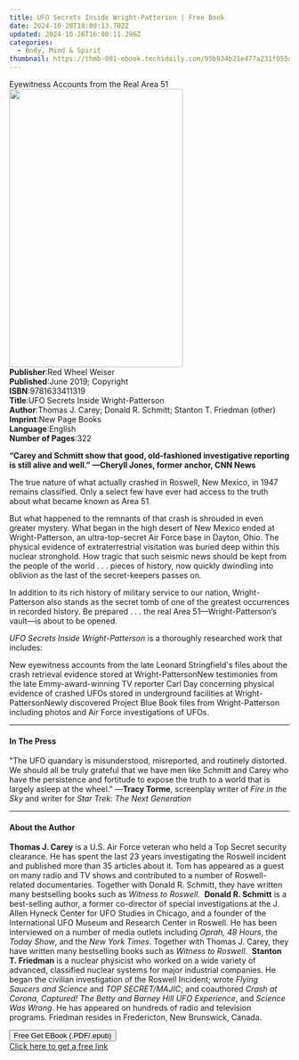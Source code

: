```yaml
---
title: UFO Secrets Inside Wright-Patterson | Free Book
date: 2024-10-20T18:00:13.702Z
updated: 2024-10-26T16:00:11.296Z
categories:
  - Body, Mind & Spirit
thumbnail: https://thmb-001-ebook.techidaily.com/95b934b21e477a231f055a92a2e91c6f930f56f76c8bf5626e10d8059feaded7.jpg
---
```

<main id="book-container">
  <div class="flex flex-col">
    <div class="book-brief flex-1 py-6 px-4 sm:p-6 md:py-10 md:px-8">
      <!-- brief-->
      <div class="book-brief-main">
        Eyewitness Accounts from the Real Area 51
      </div>
    </div>
    <div
      class="book-meta-info flex-1 grid gap-4 col-start-1 col-end-3 row-start-1 sm:mb-6 sm:grid-cols-4 lg:gap-6 lg:col-start-2 lg:row-end-6 lg:row-span-6 lg:mb-0"
    >
      <div
        class="book-meta-info-left place-content-center mt-4 p-4 text-sm leading-6 col-start-2 col-span-2 dark:text-slate-400"
      >
        <img
          class="w-full h-500 object-cover rounded-lg sm:h-255 sm:col-span-2 lg:col-span-full"
          src="https://img-001-ebook.techidaily.com/abcae0bdb9f4a8b5acc7dded5c029ea2005b6bd24555281ea293eea4325e27aa.jpg"
          alt=""
          width="312"
          height="500"
        />
      </div>
      <div
        class="book-meta-info-right mt-2 col-start-1 row-start-2 col-span-3 self-center"
      >
        <!-- meta data  -->
        <div class="flex flex-col px-4 md:px-8">
          <div class="flex-1">
            <strong>Publisher</strong>:<span class="px-2"
              >Red Wheel Weiser</span
            >
          </div>
          <div class="flex-1">
            <strong>Published</strong>:<span class="px-2"
              >June 2019; Copyright</span
            >
          </div>
          <div class="flex-1">
            <strong>ISBN</strong>:<span class="px-2">9781633411319</span>
          </div>
          <div class="flex-1">
            <strong>Title</strong>:<span class="px-2"
              >UFO Secrets Inside Wright-Patterson</span
            >
          </div>
          <div class="flex-1">
            <strong>Author</strong>:<span class="px-2"
              >Thomas J. Carey; Donald R. Schmitt; Stanton T. Friedman
              (other)</span
            >
          </div>
          <div class="flex-1">
            <strong>Imprint</strong>:<span class="px-2">New Page Books</span>
          </div>
          <div class="flex-1">
            <strong>Language</strong>:<span class="px-2">English</span>
          </div>
          <div class="flex-1">
            <strong>Number of Pages</strong>:<span class="px-2">322</span>
          </div>
        </div>
      </div>
    </div>
    <div class="book-description flex-1 py-6 px-4 sm:p-6 md:py-10 md:px-8">
      <div class="book-description-main">
        <div accordion-content="" id="description">
          <p>
            <b
              >“Carey and Schmitt show that good, old-fashioned investigative
              reporting is still alive and well.” —Cheryll Jones, former anchor,
              CNN News</b
            >
          </p>
          <p>
            The true nature of what actually crashed in Roswell, New Mexico, in
            1947 remains classified. Only a select few have ever had access to
            the truth about what became known as Area 51.
          </p>
          <p>
            But what happened to the remnants of that crash is shrouded in even
            greater mystery. What began in the high desert of New Mexico ended
            at Wright-Patterson, an ultra-top-secret Air Force base in Dayton,
            Ohio. The physical evidence of extraterrestrial visitation was
            buried deep within this nuclear stronghold. How tragic that such
            seismic news should be kept from the people of the world . . .
            pieces of history, now quickly dwindling into oblivion as the last
            of the secret-keepers passes on.
          </p>
          <p>
            In addition to its rich history of military service to our nation,
            Wright-Patterson also stands as the secret tomb of one of the
            greatest occurrences in recorded history. Be prepared . . . the real
            Area 51—Wright-Patterson‘s vault—is about to be opened.
          </p>
          <p>
            <i>UFO Secrets Inside Wright-Patterson</i> is a thoroughly
            researched work that includes:
          </p>
          New eyewitness accounts from the late Leonard Stringfield's files
          about the crash retrieval evidence stored at Wright-PattersonNew
          testimonies from the late Emmy-award-winning TV reporter Carl Day
          concerning physical evidence of crashed UFOs stored in underground
          facilities at Wright-PattersonNewly discovered Project Blue Book files
          from Wright-Patterson including photos and Air Force investigations of
          UFOs.
        </div>
        <div class="accordion-fader"></div>
      </div>
    </div>
    <div class="book-excerpts flex-1 py-6 px-4 sm:p-6 md:py-10 md:px-8">
      <!-- excerpts-->
      <div class="book-excerpts-main">
        <hr />
        <h4 class="placeholder placeholder-heading">
          <span>In The Press</span>
        </h4>
        <p>
          "The UFO quandary is misunderstood, misreported, and routinely
          distorted. We should all be truly grateful that we have men like
          Schmitt and Carey who have the persistence and fortitude to expose the
          truth to a world that is largely asleep at the wheel." —<b
            >Tracy Torme</b
          >, screenplay writer of <i>Fire in the Sky</i> and writer for
          <i>Star Trek: The Next Generation</i>
        </p>
      </div>
    </div>
    <div class="book-about-author flex-1 py-6 px-4 sm:p-6 md:py-10 md:px-8">
      <!-- about author-->
      <div class="book-main-author-main">
        <hr />
        <h4 class="placeholder placeholder-heading">
          <span>About the Author</span>
        </h4>
        <p>
          <b>Thomas J. Carey</b> is a U.S. Air Force veteran who held a Top
          Secret security clearance. He has spent the last 23 years
          investigating the Roswell incident and published more than 35 articles
          about it. Tom has appeared as a guest on many radio and TV shows and
          contributed to a number of Roswell-related documentaries. Together
          with Donald R. Schmitt, they have written many bestselling books such
          as <i>Witness to Roswell</i>.&nbsp; <b>Donald R. Schmitt</b> is a
          best-selling author, a former co-director of special investigations at
          the J. Allen Hyneck Center for UFO Studies in Chicago, and a founder
          of the International UFO Museum and Research Center in Roswell. He has
          been interviewed on a number of media outlets including
          <i>Oprah, 48 Hours</i>, the <i>Today Show</i>, and the
          <i>New York Times</i>. Together with Thomas J. Carey, they have
          written many bestselling books such as
          <i>Witness to Roswell</i>.&nbsp; <b>Stanton T. Friedman</b> is a
          nuclear physicist who worked on a wide variety of advanced, classified
          nuclear systems for major industrial companies. He began the civilian
          investigation of the Roswell Incident; wrote
          <i>Flying Saucers and Science</i> and <i>TOP SECRET/MAJIC</i>; and
          coauthored
          <i
            >Crash at Corona, Captured! The Betty and Barney Hill UFO
            Experience</i
          >, and <i>Science Was Wrong</i>. He has appeared on hundreds of radio
          and television programs. Friedman resides in Fredericton, New
          Brunswick, Canada.
        </p>
      </div>
    </div>
    <div class="book-free-get flex-1 py-6 px-4 sm:p-6 md:py-10 md:px-8">
      <button
        id="btn-free-get"
        class="bg-blue-500 hover:bg-blue-700 text-white font-bold py-2 px-4 rounded"
      >
        Free Get EBook (.PDF/.epub)
      </button>
      <div id="countdown-display" class="px-2 text-lg mt-2"></div>
      <a
        id="free-link"
        class="hidden bg-blue-500 hover:bg-blue-700 text-white font-bold py-2 px-4 rounded"
        href="https://www.ebooks.com/en-us/book/209513019/ufo-secrets-inside-wright-patterson/thomas-j-carey/"
        target="_blank"
        >Click here to get a free link</a
      >
    </div>
    <script>
      let countdownTime = 0;
      let countdownInterval = null;
      document
        .getElementById('btn-free-get')
        .addEventListener('click', startCountdown);
      function startCountdown() {
        countdownTime = new Date().getTime() + 60000 * 3;
        countdownInterval = setInterval(updateCountdown, 1000);
        document.getElementById('btn-free-get').disabled = true;
        document
          .getElementById('btn-free-get')
          .classList.add('bg-gray-500', 'cursor-not-allowed');
      }
      function updateCountdown() {
        let currentTime = new Date().getTime();
        let timeLeft = countdownTime - currentTime;
        let secondsLeft = Math.floor(timeLeft / 1000);
        document.getElementById('countdown-display').innerHTML =
          `Remaining time: ${secondsLeft} seconds.`;
        if (secondsLeft <= 0) {
          clearInterval(countdownInterval);
          document.getElementById('btn-free-get').classList.add('hidden');
          document.getElementById('free-link').classList.remove('hidden');
          document.getElementById('countdown-display').innerHTML = '';
        }
      }
    </script>
  </div>
</main>

<ins class="adsbygoogle"
      style="display:block"
      data-ad-client="ca-pub-7571918770474297"
      data-ad-slot="8358498916"
      data-ad-format="auto"
      data-full-width-responsive="true"></ins>
    